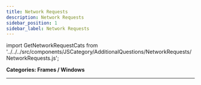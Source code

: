```yaml
---
title: Network Requests
description: Network Requests
sidebar_position: 1
sidebar_label: Network Requests
---
```


import GetNetworkRequestCats from '../../../src/components/JSCategory/AdditionalQuestions/NetworkRequests/NetworkRequests.js';

**Categories: Frames / Windows**

<GetNetworkRequestCats />

---
